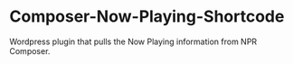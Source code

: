 # Composer-Now-Playing-Shortcode
Wordpress plugin that pulls the Now Playing information from NPR Composer. 
